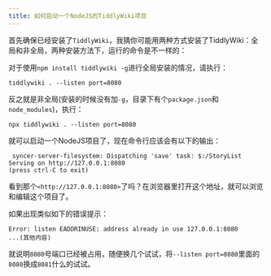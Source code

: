 ```yaml
---
title: 如何启动一个NodeJS的TiddlyWiki项目
---
```


首先确保已经安装了`TiddlyWiki`，我猜你可能用两种方式安装了TiddlyWiki：全局和非全局，两种安装方法下，运行的命令是不一样的：

对于使用`npm install tiddlywiki -g`进行全局安装的情况，请执行：

```shell
tiddlywiki . --listen port=8080
```

反之就是非全局(安装的时候没有加`-g`，目录下有个`package.json`和`node_modules`)，执行：

```shell
npx tiddlywiki . --listen port=8080
```

就可以启动一个NodeJS项目了，现在命令行应该会有以下的输出：

```
 syncer-server-filesystem: Dispatching 'save' task: $:/StoryList
Serving on http://127.0.0.1:8080
(press ctrl-C to exit)
```

看到那个`<http://127.0.0.1:8080>`了吗？在浏览器里打开这个地址，就可以浏览和编辑这个项目了。

如果出现类似如下的错误提示：

```
Error: listen EADDRINUSE: address already in use 127.0.0.1:8080
...(其他内容)
```

就说明`8080`号端口已经被占用，随便换几个试试，将`--listen port=8080`里面的`8080`换成`8081`什么的试试。